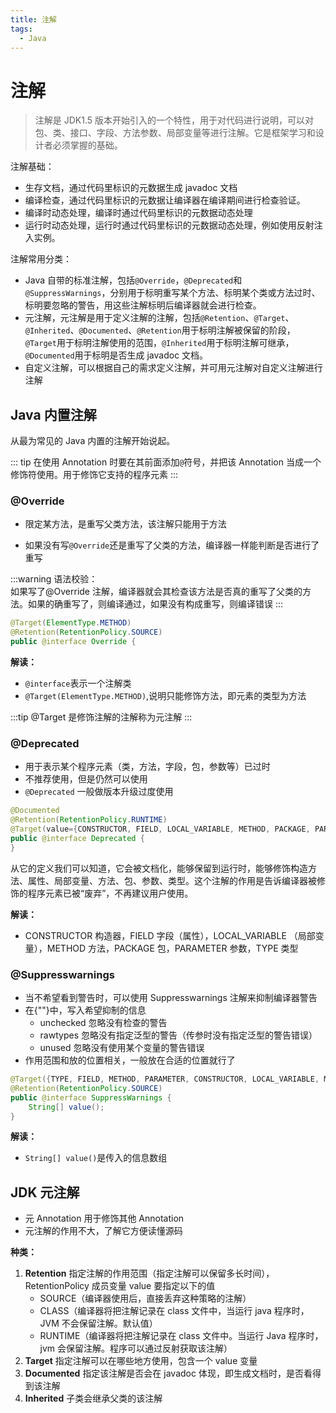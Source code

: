```yaml
---
title: 注解
tags:
  - Java
---
```


# 注解
> 注解是 JDK1.5 版本开始引入的一个特性，用于对代码进行说明，可以对包、类、接口、字段、方法参数、局部变量等进行注解。它是框架学习和设计者必须掌握的基础。

注解基础：
- 生存文档，通过代码里标识的元数据生成 javadoc 文档
- 编译检查，通过代码里标识的元数据让编译器在编译期间进行检查验证。
- 编译时动态处理，编译时通过代码里标识的元数据动态处理
- 运行时动态处理，运行时通过代码里标识的元数据动态处理，例如使用反射注入实例。

注解常用分类：
- Java 自带的标准注解，包括`@Override`，`@Deprecated`和`@SuppressWarnings`，分别用于标明重写某个方法、标明某个类或方法过时、标明要忽略的警告，用这些注解标明后编译器就会进行检查。
- 元注解，元注解是用于定义注解的注解，包括`@Retention`、`@Target`、`@Inherited`、`@Documented`、`@Retention`用于标明注解被保留的阶段，`@Target`用于标明注解使用的范围，`@Inherited`用于标明注解可继承，`@Documented`用于标明是否生成 javadoc 文档。
- 自定义注解，可以根据自己的需求定义注解，并可用元注解对自定义注解进行注解

## Java 内置注解
从最为常见的 Java 内置的注解开始说起。

::: tip
在使用 Annotation 时要在其前面添加`@`符号，并把该 Annotation 当成一个修饰符使用。用于修饰它支持的程序元素
:::

### @Override
- 限定某方法，是重写父类方法，该注解只能用于方法

- 如果没有写`@Override`还是重写了父类的方法，编译器一样能判断是否进行了重写

:::warning
语法校验：<br>
如果写了@Override 注解，编译器就会其检查该方法是否真的重写了父类的方法。如果的确重写了，则编译通过，如果没有构成重写，则编译错误
:::

```java
@Target(ElementType.METHOD)
@Retention(RetentionPolicy.SOURCE)
public @interface Override {
```

<strong>解读：</strong>

- `@interface`表示一个注解类
- `@Target(ElementType.METHOD)`,说明只能修饰方法，即元素的类型为方法

:::tip
@Target 是修饰注解的注解称为元注解
:::

### @Deprecated

- 用于表示某个程序元素（类，方法，字段，包，参数等）已过时
- 不推荐使用，但是仍然可以使用
- `@Deprecated` 一般做版本升级过度使用

```java
@Documented
@Retention(RetentionPolicy.RUNTIME)
@Target(value={CONSTRUCTOR, FIELD, LOCAL_VARIABLE, METHOD, PACKAGE, PARAMETER, TYPE})
public @interface Deprecated {
}
```

从它的定义我们可以知道，它会被文档化，能够保留到运行时，能够修饰构造方法、属性、局部变量、方法、包、参数、类型。这个注解的作用是告诉编译器被修饰的程序元素已被“废弃”，不再建议用户使用。



<strong>解读：</strong>

- CONSTRUCTOR 构造器，FIELD 字段（属性），LOCAL_VARIABLE  （局部变量），METHOD 方法，PACKAGE 包，PARAMETER 参数，TYPE 类型



### @Suppresswarnings
- 当不希望看到警告时，可以使用 Suppresswarnings 注解来抑制编译器警告
- 在{""}中，写入希望抑制的信息
    - unchecked 忽略没有检查的警告
    - rawtypes 忽略没有指定泛型的警告（传参时没有指定泛型的警告错误）
    - unused 忽略没有使用某个变量的警告错误
- 作用范围和放的位置相关，一般放在合适的位置就行了



```java
@Target({TYPE, FIELD, METHOD, PARAMETER, CONSTRUCTOR, LOCAL_VARIABLE, MODULE})
@Retention(RetentionPolicy.SOURCE)
public @interface SuppressWarnings {
    String[] value();
}
```


<strong>解读：</strong>
- `String[] value()`是传入的信息数组


## JDK 元注解

- 元 Annotation 用于修饰其他 Annotation
- 元注解的作用不大，了解它方便读懂源码


<strong>种类：</strong>
1. <strong>Retention</strong> 指定注解的作用范围（指定注解可以保留多长时间），RetentionPolicy 成员变量 value 要指定以下的值
    - SOURCE（编译器使用后，直接丢弃这种策略的注解）
    - CLASS（编译器将把注解记录在 class 文件中，当运行 java 程序时，JVM 不会保留注解。默认值）
    - RUNTIME（编译器将把注解记录在 class 文件中。当运行 Java 程序时，jvm 会保留注解。程序可以通过反射获取该注解）
2. <strong>Target</strong> 指定注解可以在哪些地方使用，包含一个 value 变量
3. <strong>Documented</strong> 指定该注解是否会在 javadoc 体现，即生成文档时，是否看得到该注解
4. <strong>Inherited</strong> 子类会继承父类的该注解

